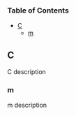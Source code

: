 <!-- Generated by documentation.js. Update this documentation by updating the source code. -->

### Table of Contents

-   [C](#c)
    -   [m](#m)

## C

C description

### m

m description
